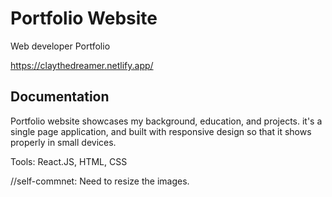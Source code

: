 # Portfolio Website

Web developer Portfolio

https://claythedreamer.netlify.app/


## Documentation
Portfolio website showcases my background, education, and projects.
it's a single page application, and built with responsive design so that it shows properly in small devices.

Tools: 
React.JS, HTML, CSS

//self-commnet:
Need to resize the images.


